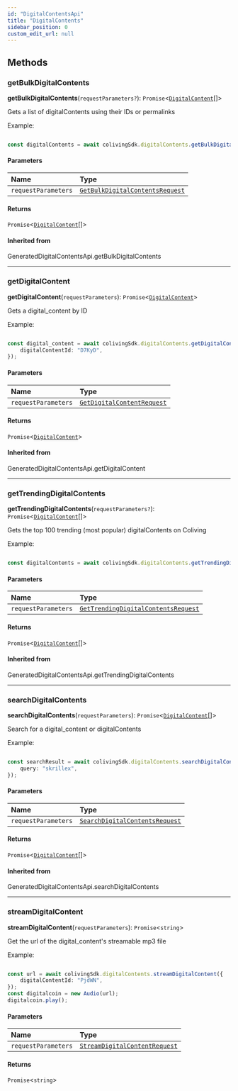 ```yaml
---
id: "DigitalContentsApi"
title: "DigitalContents"
sidebar_position: 0
custom_edit_url: null
---
```


## Methods

### getBulkDigitalContents

**getBulkDigitalContents**(`requestParameters?`): `Promise`<[`DigitalContent`](../interfaces/DigitalContent.md)[]\>

Gets a list of digitalContents using their IDs or permalinks

Example:

```typescript

const digitalContents = await colivingSdk.digitalContents.getBulkDigitalContents();

```

#### Parameters

| Name | Type |
| :------ | :------ |
| `requestParameters` | [`GetBulkDigitalContentsRequest`](../interfaces/GetBulkDigitalContentsRequest.md) |

#### Returns

`Promise`<[`DigitalContent`](../interfaces/DigitalContent.md)[]\>

#### Inherited from

GeneratedDigitalContentsApi.getBulkDigitalContents

___

### getDigitalContent

**getDigitalContent**(`requestParameters`): `Promise`<[`DigitalContent`](../interfaces/DigitalContent.md)\>

Gets a digital_content by ID

Example:

```typescript

const digital_content = await colivingSdk.digitalContents.getDigitalContent({
    digitalContentId: "D7KyD",
});

```

#### Parameters

| Name | Type |
| :------ | :------ |
| `requestParameters` | [`GetDigitalContentRequest`](../interfaces/GetDigitalContentRequest.md) |

#### Returns

`Promise`<[`DigitalContent`](../interfaces/DigitalContent.md)\>

#### Inherited from

GeneratedDigitalContentsApi.getDigitalContent

___

### getTrendingDigitalContents

**getTrendingDigitalContents**(`requestParameters?`): `Promise`<[`DigitalContent`](../interfaces/DigitalContent.md)[]\>

Gets the top 100 trending (most popular) digitalContents on Coliving

Example:

```typescript

const digitalContents = await colivingSdk.digitalContents.getTrendingDigitalContents();

```

#### Parameters

| Name | Type |
| :------ | :------ |
| `requestParameters` | [`GetTrendingDigitalContentsRequest`](../interfaces/GetTrendingDigitalContentsRequest.md) |

#### Returns

`Promise`<[`DigitalContent`](../interfaces/DigitalContent.md)[]\>

#### Inherited from

GeneratedDigitalContentsApi.getTrendingDigitalContents

___

### searchDigitalContents

**searchDigitalContents**(`requestParameters`): `Promise`<[`DigitalContent`](../interfaces/DigitalContent.md)[]\>

Search for a digital_content or digitalContents

Example:

```typescript

const searchResult = await colivingSdk.digitalContents.searchDigitalContents({
    query: "skrillex",
});

```

#### Parameters

| Name | Type |
| :------ | :------ |
| `requestParameters` | [`SearchDigitalContentsRequest`](../interfaces/SearchDigitalContentsRequest.md) |

#### Returns

`Promise`<[`DigitalContent`](../interfaces/DigitalContent.md)[]\>

#### Inherited from

GeneratedDigitalContentsApi.searchDigitalContents

___

### streamDigitalContent

**streamDigitalContent**(`requestParameters`): `Promise`<`string`\>

Get the url of the digital_content's streamable mp3 file

Example:

```typescript

const url = await colivingSdk.digitalContents.streamDigitalContent({
    digitalContentId: "PjdWN",
});
const digitalcoin = new Audio(url);
digitalcoin.play();

```

#### Parameters

| Name | Type |
| :------ | :------ |
| `requestParameters` | [`StreamDigitalContentRequest`](../interfaces/StreamDigitalContentRequest.md) |

#### Returns

`Promise`<`string`\>
